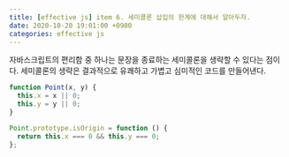 ```yaml
---
title: [effective js] item 6. 세미콜론 삽입의 한계에 대해서 알아두자.
date: 2020-10-20 19:01:00 +0900
categories: effective js
---
```


자바스크립트의 편리함 중 하나는 문장을 종료하는 세미콜론을 생략할 수 있다는 점이다. 세미콜론의 생략은 결과적으로 유쾌하고 가볍고 심미적인 코드를 만들어낸다.

```javascript
function Point(x, y) {
  this.x = x || 0;
  this.y = y || 0;
}

Point.prototype.isOrigin = function () {
  return this.x === 0 && this.y === 0;
};
```
